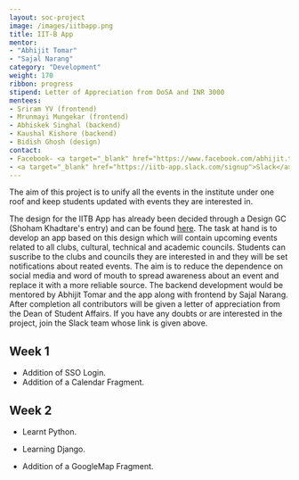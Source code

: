 ```yaml
---
layout: soc-project
image: /images/iitbapp.png
title: IIT-B App
mentor:
- "Abhijit Tomar"
- "Sajal Narang"
category: "Development"
weight: 170
ribbon: progress
stipend: Letter of Appreciation from DoSA and INR 3000
mentees:
- Sriram YV (frontend)
- Mrunmayi Mungekar (frontend)
- Abhiskek Singhal (backend)
- Kaushal Kishore (backend)
- Bidish Ghosh (design)
contact:
- Facebook- <a target="_blank" href="https://www.facebook.com/abhijit.tomar">Abhijit Tomar</a>, <a target="_blank" href="www.facebook.com/sajalnarang">Sajal Narang</a>
- <a target="_blank" href="https://iitb-app.slack.com/signup">Slack</a> (Sign in using iitb.ac.in email)
---
```


The aim of this project is to unify all the events in the institute under one roof and keep students updated with events they are interested in.

<!--break-->

The design for the IITB App has already been decided through a Design GC (Shoham Khadtare's entry) and can be found [here](https://invis.io/D4ADJKT5U). The task at hand is to develop an app based on this design which will contain upcoming events related to all clubs, cultural, technical and academic councils. Students can suscribe to the clubs and councils they are interested in and they will be set notifications about reated events. The aim is to reduce the dependence on social media and word of mouth to spread awareness about an event and replace it with a more reliable source. The backend development would be mentored by Abhijit Tomar and the app along with frontend by Sajal Narang. After completion all contributors will be given a letter of appreciation from the Dean of Student Affairs. If you have any doubts or are interested in the project, join the Slack team whose link is given above.

## Week 1
* Addition of SSO Login.
* Addition of a Calendar Fragment.

## Week 2
* Learnt Python.
* Learning Django.

* Addition of a GoogleMap Fragment.

